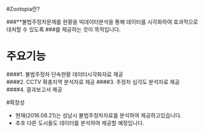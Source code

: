 #Zootopia란?

###**불법주정차문제를 현황을 빅데이터분석을 통해 데이터를 시각화하여 효과적으로 대처할 수 있도록
###를 제공하는 것이 목적입니다.



# 주요기능
####1. 불법주정차 단속현황 데이터시각화자료 제공     
####2. CCTV 확충지역 분석자료 제공 
####3. 주정차 심각도 분석자료 제공
####4. 결과보고서 제공




#확장성
- 현재(2016.08.21)는 성남시 불법주정차자료를 분석하여 제공하고있습니다.
- 추후 다른 도시들도 데이터를 분석하여 제공할 예정입니다.






